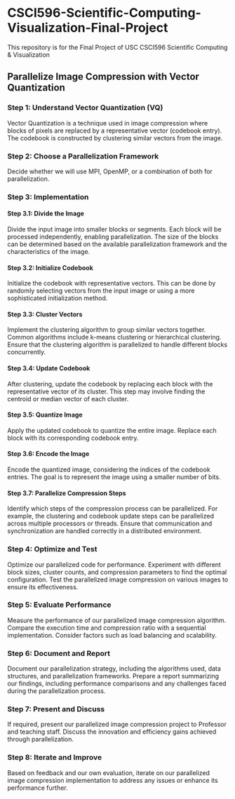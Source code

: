 # CSCI596-Scientific-Computing-Visualization-Final-Project
This repository is for the Final Project of USC CSCI596 Scientific Computing &amp; Visualization

## Parallelize Image Compression with Vector Quantization

### Step 1: Understand Vector Quantization (VQ)
Vector Quantization is a technique used in image compression where blocks of pixels are replaced by a representative vector (codebook entry). The codebook is constructed by clustering similar vectors from the image.

### Step 2: Choose a Parallelization Framework
Decide whether we will use MPI, OpenMP, or a combination of both for parallelization.

### Step 3: Implementation

#### Step 3.1: Divide the Image
Divide the input image into smaller blocks or segments. Each block will be processed independently, enabling parallelization. The size of the blocks can be determined based on the available parallelization framework and the characteristics of the image.

#### Step 3.2: Initialize Codebook
Initialize the codebook with representative vectors. This can be done by randomly selecting vectors from the input image or using a more sophisticated initialization method.

#### Step 3.3: Cluster Vectors
Implement the clustering algorithm to group similar vectors together. Common algorithms include k-means clustering or hierarchical clustering. Ensure that the clustering algorithm is parallelized to handle different blocks concurrently.

#### Step 3.4: Update Codebook
After clustering, update the codebook by replacing each block with the representative vector of its cluster. This step may involve finding the centroid or median vector of each cluster.

#### Step 3.5: Quantize Image
Apply the updated codebook to quantize the entire image. Replace each block with its corresponding codebook entry.

#### Step 3.6: Encode the Image
Encode the quantized image, considering the indices of the codebook entries. The goal is to represent the image using a smaller number of bits.

#### Step 3.7: Parallelize Compression Steps
Identify which steps of the compression process can be parallelized. For example, the clustering and codebook update steps can be parallelized across multiple processors or threads. Ensure that communication and synchronization are handled correctly in a distributed environment.

### Step 4: Optimize and Test
Optimize our parallelized code for performance. Experiment with different block sizes, cluster counts, and compression parameters to find the optimal configuration. Test the parallelized image compression on various images to ensure its effectiveness.

### Step 5: Evaluate Performance
Measure the performance of our parallelized image compression algorithm. Compare the execution time and compression ratio with a sequential implementation. Consider factors such as load balancing and scalability.

### Step 6: Document and Report
Document our parallelization strategy, including the algorithms used, data structures, and parallelization frameworks. Prepare a report summarizing our findings, including performance comparisons and any challenges faced during the parallelization process.

### Step 7: Present and Discuss
If required, present our parallelized image compression project to Professor and teaching staff. Discuss the innovation and efficiency gains achieved through parallelization.

### Step 8: Iterate and Improve
Based on feedback and our own evaluation, iterate on our parallelized image compression implementation to address any issues or enhance its performance further.

